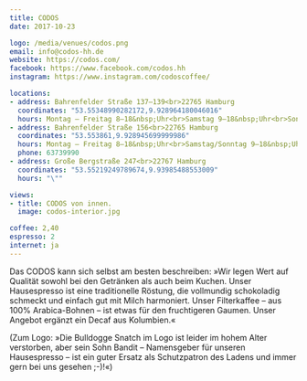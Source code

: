```yaml
---
title: CODOS
date: 2017-10-23

logo: /media/venues/codos.png
email: info@codos-hh.de
website: https://codos.com/
facebook: https://www.facebook.com/codos.hh
instagram: https://www.instagram.com/codoscoffee/

locations:
- address: Bahrenfelder Straße 137–139<br>22765 Hamburg
  coordinates: "53.55348990282172,9.928964180046016"
  hours: Montag – Freitag 8–18&nbsp;Uhr<br>Samstag 9–18&nbsp;Uhr<br>Sonntag 10–18&nbsp;Uhr
- address: Bahrenfelder Straße 156<br>22765 Hamburg
  coordinates: "53.553861,9.928945699999986"
  hours: Montag – Freitag 8–18&nbsp;Uhr<br>Samstag/Sonntag 9–18&nbsp;Uhr
  phone: 63739990
- address: Große Bergstraße 247<br>22767 Hamburg
  coordinates: "53.55219249789674,9.93985488553009"
  hours: "\""

views:
- title: CODOS von innen.
  image: codos-interior.jpg

coffee: 2,40
espresso: 2
internet: ja
---
```


Das CODOS kann sich selbst am besten beschreiben: »Wir legen Wert auf Qualität sowohl bei den Getränken als auch beim Kuchen. Unser Hausespresso ist eine traditionelle Röstung, die vollmundig schokoladig schmeckt und einfach gut mit Milch harmoniert. Unser Filterkaffee – aus 100% Arabica-Bohnen – ist etwas für den fruchtigeren Gaumen. Unser Angebot ergänzt ein Decaf aus Kolumbien.«

(Zum Logo: »Die Bulldogge Snatch im Logo ist leider im hohem Alter verstorben, aber sein Sohn Bandit – Namensgeber für unseren Hausespresso – ist ein guter Ersatz als Schutzpatron des Ladens und immer gern bei uns gesehen ;-)!«)